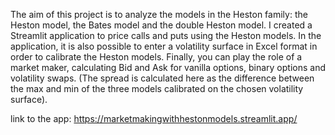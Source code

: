 The aim of this project is to analyze the models in the Heston family: the Heston model, the Bates model and the double Heston model.
I created a Streamlit application to price calls and puts using the Heston models. In the application, it is also possible to enter a volatility surface in Excel format in order to calibrate the Heston models.
Finally, you can play the role of a market maker, calculating Bid and Ask for vanilla options, binary options and volatility swaps. (The spread is calculated here as the difference between the max and min of the three models calibrated on the chosen volatility surface). 

link to the app: https://marketmakingwithhestonmodels.streamlit.app/
